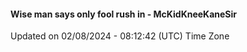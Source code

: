 #### Wise man says only fool rush in - McKidKneeKaneSir
Updated on 02/08/2024 - 08:12:42 (UTC) Time Zone
